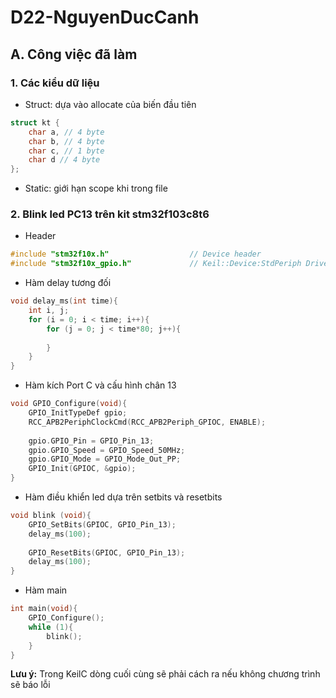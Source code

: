 # D22-NguyenDucCanh

## A. Công việc đã làm

### 1. Các kiểu dữ liệu

- Struct: dựa vào allocate của biến đầu tiên

```c 
struct kt {
	char a, // 4 byte
	char b, // 4 byte
	char c, // 1 byte
	char d // 4 byte
};
```

- Static: giới hạn scope khi trong file

### 2. Blink led PC13 trên kit stm32f103c8t6

- Header
```c
#include "stm32f10x.h"                  // Device header
#include "stm32f10x_gpio.h"             // Keil::Device:StdPeriph Drivers:GPIO
```

- Hàm delay tương đối

```c
void delay_ms(int time){
	int i, j;
	for (i = 0; i < time; i++){
		for (j = 0; j < time*80; j++){
			
		}
	}
}
```

- Hàm kích Port C và cấu hình chân 13

```c
void GPIO_Configure(void){
	GPIO_InitTypeDef gpio;
	RCC_APB2PeriphClockCmd(RCC_APB2Periph_GPIOC, ENABLE);
	
	gpio.GPIO_Pin = GPIO_Pin_13;
	gpio.GPIO_Speed = GPIO_Speed_50MHz;
	gpio.GPIO_Mode = GPIO_Mode_Out_PP;
	GPIO_Init(GPIOC, &gpio);
}
```

- Hàm điều khiển led dựa trên setbits và resetbits

```c 
void blink (void){
	GPIO_SetBits(GPIOC, GPIO_Pin_13);
	delay_ms(100);
	
	GPIO_ResetBits(GPIOC, GPIO_Pin_13);
	delay_ms(100);
}
```

- Hàm main

```c 
int main(void){	
	GPIO_Configure();
	while (1){
		blink();
	}
}
```

**Lưu ý:** Trong KeilC dòng cuối cùng sẽ phải cách ra nếu không chương trình sẽ báo lỗi
